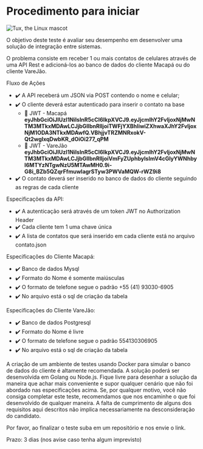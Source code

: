 # Procedimento para iniciar

![Tux, the Linux mascot](/anexos/demostracao.gif)

O objetivo deste teste é avaliar seu desempenho em desenvolver uma solução de integração entre sistemas.

O problema consiste em receber 1 ou mais contatos de celulares através de uma API Rest e adicioná-los ao banco de dados do cliente Macapá ou do cliente VareJão.

Fluxo de Ações

- ✔️ A API receberá um JSON via POST contendo o nome e celular;
- ✔️ O cliente deverá estar autenticado para inserir o contato na base
  - 🔑 JWT - Macapá **eyJhbGciOiJIUzI1NiIsInR5cCI6IkpXVCJ9.eyJjcmlhY2FvIjoxNjMwNTM3MTkxMDAwLCJjbGllbnRlIjoiTWFjYXBhIiwiZXhwaXJhY2FvIjoxNjM1ODA3NTkxMDAwfQ.VBhjjvTRZMNRxokV-Qt2wgIxqDwbKR_dOiOi277_qPM**
  - 🔑 JWT - VareJão **eyJhbGciOiJIUzI1NiIsInR5cCI6IkpXVCJ9.eyJjcmlhY2FvIjoxNjMwNTM3MTkxMDAwLCJjbGllbnRlIjoiVmFyZUphbyIsImV4cGlyYWNhbyI6MTYzNTgwNzU5MTAwMH0.9i-G8i_BZb5QZqrFfmuwlagrSTyw3PWVaMQW-rWZ9i8**
- ✔️ O contato deverá ser inserido no banco de dados do cliente seguindo as regras de cada cliente

Especificações da API:
- ✔️ A autenticação será através de um token JWT no Authorization Header
- ✔️ Cada cliente tem 1 uma chave única
- ✔️ A lista de contatos que será inserido em cada cliente está no arquivo contato.json

Especificações do Cliente Macapá:
- ✔️ Banco de dados Mysql
- ✔️ Formato do Nome é somente maiúsculas
- ✔️ O formato de telefone segue o padrão +55 (41) 93030-6905
- ✔️ No arquivo está o sql de criação da tabela

Especificações do Cliente VareJão:
- ✔️ Banco de dados Postgresql
- ✔️ Formato do Nome é livre
- ✔️ O formato de telefone segue o padrão 554130306905
- ✔️ No arquivo está o sql de criação da tabela

A criação de um ambiente de testes usando Docker para simular o banco de dados do cliente é altamente recomendada. A solução poderá ser desenvolvida em Golang ou Node.js. Fique livre para desenhar a solução da maneira que achar mais conveniente e supor qualquer cenário que não foi abordado nas especificações acima. Se, por qualquer motivo, você não consiga completar este teste, recomendamos que nos encaminhe o que foi desenvolvido de qualquer maneira. A falta de cumprimento de alguns dos requisitos aqui descritos não implica necessariamente na desconsideração do candidato.

Por favor, ao finalizar o teste suba em um repositório e nos envie o link.

Prazo: 3 dias (nos avise caso tenha algum imprevisto)